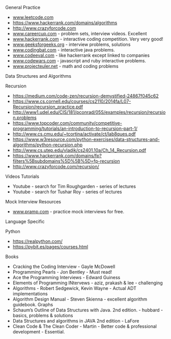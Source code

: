 General Practice
* www.leetcode.com
* https://www.hackerrank.com/domains/algorithms
* http://www.crazyforcode.com
* www.careercup.com - problem sets, interview videos. Excellent
* www.hackerrank.com - interactive coding competition. Very very good!
* www.geeksforgeeks.org - interview problems, solutions
* www.codingbat.com - interactive java problems.
* www.codeeval.com - like hackerrank except linked to companies
* www.codewars.com - javascript and ruby interactive problems.
* www.projecteuler.net - math and coding problems


Data Structures and Algorithms

Recursion
* https://medium.com/code-zen/recursion-demystified-24867f045c62
* https://www.cs.cornell.edu/courses/cs2110/2014fa/L07-Recursion/recursion_practice.pdf
* http://www1.udel.edu/CIS/181/pconrad/05S/examples/recursion/recursion.problems
* https://www.topcoder.com/community/competitive-programming/tutorials/an-introduction-to-recursion-part-1/
* http://www.cs.cmu.edu/~tcortina/activate/ct/lab8ques.pdf
* https://www.w3resource.com/python-exercises/data-structures-and-algorithms/python-recursion.php
* http://www.cs.utep.edu/vladik/cs2401.10a/Ch_14_Recursion.pdf
* https://www.hackerrank.com/domains/fp?filters%5Bsubdomains%5D%5B%5D=fp-recursion
* http://www.crazyforcode.com/recursion/


Videos Tutorials
* Youtube - search for Tim Roughgarden - series of lectures
* Youtube - search for Tushar Roy - series of lectures


Mock Interview Resources
* www.pramp.com - practice mock interviews for free.


Language Specific

Python
* https://realpython.com/
* https://pybit.es/pages/courses.html



Books
* Cracking the Coding Interview - Gayle McDowell
* Programming Pearls - Jon Bentley - Must read!
* Ace the Programming Interviews  - Edward Guiness
* Elements of Programming INtervews - aziz, prakash & lee - challenging
* Algorithms - Robert Sedgewick, Kevin Wayne - Actual ADT implementations
* Algorithm Design Manual - Steven Skienna - excellent algorithm guidebook. Graphs
* Schaum’s Outline of Data Structures with Java. 2nd edition. - hubbard - basics, problems & solutions
* Data Structures and algorithms in JAVA 2nd edition - LaFore
* Clean Code & The Clean Coder - Martin - Better code & professional development - Essential.
